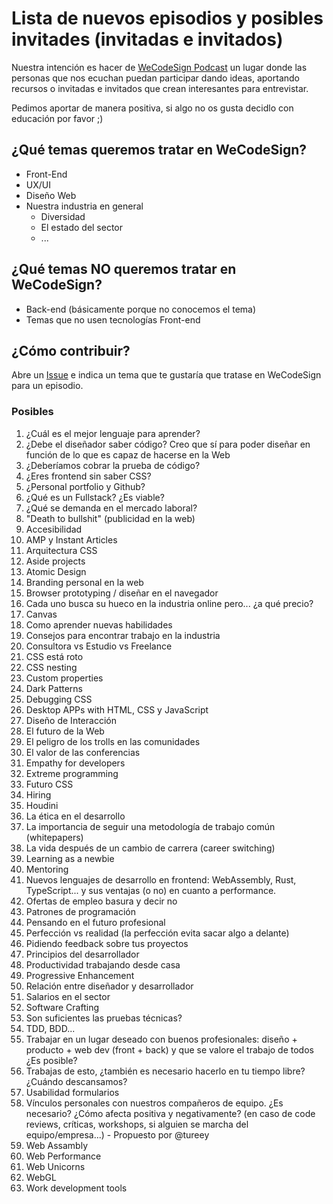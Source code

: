 # Lista de nuevos episodios y posibles invitades (invitadas e invitados)

Nuestra intención es hacer de [WeCodeSign Podcast](http://wecodesignpodcast.com/) un lugar donde las personas que nos ecuchan puedan participar dando ideas, aportando recursos o invitadas e invitados que crean interesantes para entrevistar.

Pedimos aportar de manera positiva, si algo no os gusta decidlo con educación por favor ;)

## ¿Qué temas queremos tratar en WeCodeSign?

+ Front-End
+ UX/UI
+ Diseño Web
+ Nuestra industria en general
  + Diversidad
  + El estado del sector
  + ...

## ¿Qué temas NO queremos tratar en WeCodeSign?

+ Back-end (básicamente porque no conocemos el tema)
+ Temas que no usen tecnologías Front-end

## ¿Cómo contribuir?

Abre un [Issue](https://github.com/WeCodeSign/nuevos-episodios-e-invitades/issues) e indica un tema que te gustaría que tratase en WeCodeSign para un episodio.

### Posibles

1. ¿Cuál es el mejor lenguaje para aprender?
1. ¿Debe el diseñador saber código? Creo que sí para poder diseñar en función de lo que es capaz de hacerse en la Web
1. ¿Deberíamos cobrar la prueba de código?
1. ¿Eres frontend sin saber CSS?
1. ¿Personal portfolio y Github?
1. ¿Qué es un Fullstack? ¿Es viable?
1. ¿Qué se demanda en el mercado laboral?
1. "Death to bullshit" (publicidad en la web)
1. Accesibilidad
1. AMP y Instant Articles
1. Arquitectura CSS
1. Aside projects
1. Atomic Design
1. Branding personal en la web
1. Browser prototyping / diseñar en el navegador
1. Cada uno busca su hueco en la industria online pero... ¿a qué precio?
1. Canvas
1. Como aprender nuevas habilidades
1. Consejos para encontrar trabajo en la industria
1. Consultora vs Estudio vs Freelance
1. CSS está roto
1. CSS nesting
1. Custom properties
1. Dark Patterns
1. Debugging CSS
1. Desktop APPs with HTML, CSS y JavaScript
1. Diseño de Interacción
1. El futuro de la Web
1. El peligro de los trolls en las comunidades
1. El valor de las conferencias
1. Empathy for developers
1. Extreme programming
1. Futuro CSS
1. Hiring
1. Houdini
1. La ética en el desarrollo
1. La importancia de seguir una metodología de trabajo común (whitepapers)
1. La vida después de un cambio de carrera (career switching)
1. Learning as a newbie
1. Mentoring
1. Nuevos lenguajes de desarrollo en frontend: WebAssembly, Rust, TypeScript... y sus ventajas (o no) en cuanto a performance.
1. Ofertas de empleo basura y decir no
1. Patrones de programación
1. Pensando en el futuro profesional
1. Perfección vs realidad (la perfección evita sacar algo a delante)
1. Pidiendo feedback sobre tus proyectos
1. Principios del desarrollador
1. Productividad trabajando desde casa
1. Progressive Enhancement
1. Relación entre diseñador y desarrollador
1. Salarios en el sector
1. Software Crafting
1. Son suficientes las pruebas técnicas?
1. TDD, BDD...
1. Trabajar en un lugar deseado con buenos profesionales: diseño + producto + web dev (front + back) y que se valore el trabajo de todos ¿Es posible?
1. Trabajas de esto, ¿también es necesario hacerlo en tu tiempo libre? ¿Cuándo descansamos?
1. Usabilidad formularios
1. Vínculos personales con nuestros compañeros de equipo. ¿Es necesario? ¿Cómo afecta positiva y negativamente? (en caso de code reviews, críticas, workshops, si alguien se marcha del equipo/empresa...) - Propuesto por @tureey
1. Web Assambly
1. Web Performance
1. Web Unicorns
1. WebGL
1. Work development tools
